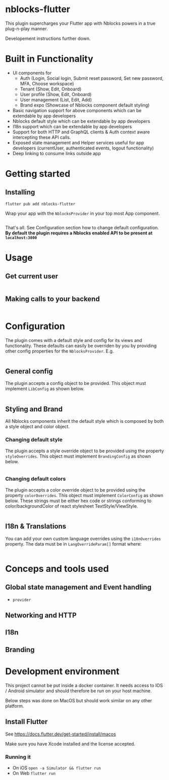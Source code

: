 # nblocks-flutter
This plugin supercharges your Flutter app with Nblocks powers in a true plug-n-play manner.

Developement instructions further down.

# Built in Functionality
* UI components for
  * Auth (Login, Social login, Submit reset password, Set new password, MFA, Choose workspace)
  * Tenant (Show, Edit, Onboard)
  * User profile (Show, Edit, Onboard)
  * User management (List, Edit, Add)
  * Brand expo (Showcase of Nblocks component default styling)
* Basic navigation support for above components which can be extendable by app developers
* Nblocks default style which can be extendable by app developers
* I18n support which can be extendable by app developers
* Support for both HTTP and GraphQL clients & Auth context aware intercepting these API calls.
* Exposed state management and Helper services useful for app developers (currentUser, authenticated events, logout functionality)
* Deep linking to consume links outside app

# Getting started
## Installing
```
flutter pub add nblocks-flutter
```


Wrap your app with the `NblocksProvider` in your top most App component.
```jsx

```
That's all. See Configuration section how to change default configuration.   
**By default the plugin requires a Nblocks enabled API to be present at `localhost:3000`**

# Usage
## Get current user
```dart

```
## Making calls to your backend
```dart

```
# Configuration
The plugin comes with a default style and config for its views and functionality. These defaults can easily be overriden by you by providing other config properties for the `NblocksProvider`. E.g.

```dart

```
## General config
The plugin accepts a config object to be provided. This object must implement `LibConfig` as shown below.
```dart
```
## Styling and Brand
All Nblocks components inherit the default style which is composed by both a style object and color object.
### Changing default style
The plugin accepts a style override object to be provided using the property `styleOverrides`. This object must implement `BrandingConfig` as shown below.
```dart

```
### Changing default colors
The plugin accepts a color override object to be provided using the property `colorOverrides`. This object must implement `ColorConfig` as shown below. These strings must be either hex code or strings conforming to color/backgroundColor of react stylesheet TextStyle/ViewStyle.
```dart
```
## I18n & Translations
You can add your own custom language overrides using the `i18nOverrides` property.
The data must be in `LangOverrideParam[]` format where:
```dart
```
# Conceps and tools used
## Global state management and Event handling
- `provider` 

## Networking and HTTP

## I18n
## Branding


# Development environment
This project cannot be put inside a docker container. It needs access to IOS / Android simulator and should therefore be run on your host machine.

Below steps was done on MacOS but should work similar on any other platform.

## Install Flutter
See https://docs.flutter.dev/get-started/install/macos

Make sure you have Xcode installed and the license accepted.

### Running it
* On iOS `open -a Simulator && flutter run`
* On Web `flutter run`

